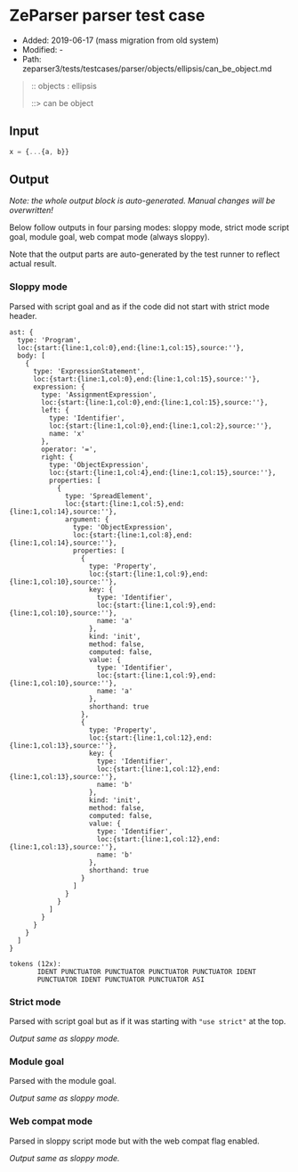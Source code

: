 # ZeParser parser test case

- Added: 2019-06-17 (mass migration from old system)
- Modified: -
- Path: zeparser3/tests/testcases/parser/objects/ellipsis/can_be_object.md

> :: objects : ellipsis
>
> ::> can be object

## Input

`````js
x = {...{a, b}}
`````

## Output

_Note: the whole output block is auto-generated. Manual changes will be overwritten!_

Below follow outputs in four parsing modes: sloppy mode, strict mode script goal, module goal, web compat mode (always sloppy).

Note that the output parts are auto-generated by the test runner to reflect actual result.

### Sloppy mode

Parsed with script goal and as if the code did not start with strict mode header.

`````
ast: {
  type: 'Program',
  loc:{start:{line:1,col:0},end:{line:1,col:15},source:''},
  body: [
    {
      type: 'ExpressionStatement',
      loc:{start:{line:1,col:0},end:{line:1,col:15},source:''},
      expression: {
        type: 'AssignmentExpression',
        loc:{start:{line:1,col:0},end:{line:1,col:15},source:''},
        left: {
          type: 'Identifier',
          loc:{start:{line:1,col:0},end:{line:1,col:2},source:''},
          name: 'x'
        },
        operator: '=',
        right: {
          type: 'ObjectExpression',
          loc:{start:{line:1,col:4},end:{line:1,col:15},source:''},
          properties: [
            {
              type: 'SpreadElement',
              loc:{start:{line:1,col:5},end:{line:1,col:14},source:''},
              argument: {
                type: 'ObjectExpression',
                loc:{start:{line:1,col:8},end:{line:1,col:14},source:''},
                properties: [
                  {
                    type: 'Property',
                    loc:{start:{line:1,col:9},end:{line:1,col:10},source:''},
                    key: {
                      type: 'Identifier',
                      loc:{start:{line:1,col:9},end:{line:1,col:10},source:''},
                      name: 'a'
                    },
                    kind: 'init',
                    method: false,
                    computed: false,
                    value: {
                      type: 'Identifier',
                      loc:{start:{line:1,col:9},end:{line:1,col:10},source:''},
                      name: 'a'
                    },
                    shorthand: true
                  },
                  {
                    type: 'Property',
                    loc:{start:{line:1,col:12},end:{line:1,col:13},source:''},
                    key: {
                      type: 'Identifier',
                      loc:{start:{line:1,col:12},end:{line:1,col:13},source:''},
                      name: 'b'
                    },
                    kind: 'init',
                    method: false,
                    computed: false,
                    value: {
                      type: 'Identifier',
                      loc:{start:{line:1,col:12},end:{line:1,col:13},source:''},
                      name: 'b'
                    },
                    shorthand: true
                  }
                ]
              }
            }
          ]
        }
      }
    }
  ]
}

tokens (12x):
       IDENT PUNCTUATOR PUNCTUATOR PUNCTUATOR PUNCTUATOR IDENT
       PUNCTUATOR IDENT PUNCTUATOR PUNCTUATOR ASI
`````

### Strict mode

Parsed with script goal but as if it was starting with `"use strict"` at the top.

_Output same as sloppy mode._

### Module goal

Parsed with the module goal.

_Output same as sloppy mode._

### Web compat mode

Parsed in sloppy script mode but with the web compat flag enabled.

_Output same as sloppy mode._
